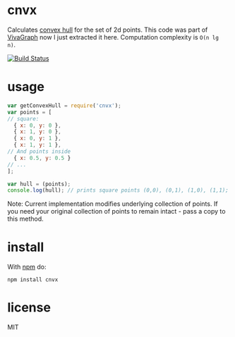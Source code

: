 # cnvx

Calculates [convex hull](http://courses.csail.mit.edu/6.006/spring11/rec/rec24.pdf)
for the set of 2d points. This code was part of [VivaGraph](https://github.com/anvaka/VivaGraphJS)
now I just extracted it here. Computation complexity is `O(n lg n)`.

[![Build Status](https://travis-ci.org/anvaka/cnvx.svg)](https://travis-ci.org/anvaka/cnvx)
# usage

``` javascript
var getConvexHull = require('cnvx');
var points = [
// square:
  { x: 0, y: 0 },
  { x: 1, y: 0 },
  { x: 0, y: 1 },
  { x: 1, y: 1 },
// And points inside
  { x: 0.5, y: 0.5 }
// ...
];

var hull = (points);
console.log(hull); // prints square points (0,0), (0,1), (1,0), (1,1);
```

Note: Current implementation modifies underlying collection of points. If you need
your original collection of points to remain intact - pass a copy to this method.


# install

With [npm](https://npmjs.org) do:

```
npm install cnvx
```

# license

MIT
